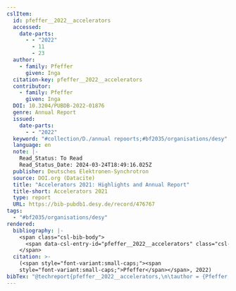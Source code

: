 ```yaml
---
cslItem:
  id: pfeffer__2022__accelerators
  accessed:
    date-parts:
      - - "2022"
        - 11
        - 23
  author:
    - family: Pfeffer
      given: Inga
  citation-key: pfeffer__2022__accelerators
  contributor:
    - family: Pfeffer
      given: Inga
  DOI: 10.3204/PUBDB-2022-01876
  genre: Annual Report
  issued:
    date-parts:
      - - "2022"
  keyword: "#collection/D./annual repoorts;#bf2035/organisations/desy"
  language: en
  note: |-
    Read_Status: To Read
    Read_Status_Date: 2024-03-24T18:49:16.025Z
  publisher: Deutsches Elektronen-Synchrotron
  source: DOI.org (Datacite)
  title: "Accelerators 2021: Highlights and Annual Report"
  title-short: Accelerators 2021
  type: report
  URL: https://bib-pubdb1.desy.de/record/476767
tags:
  - "#bf2035/organisations/desy"
rendered:
  bibliography: |-
    <span class="csl-bib-body">
      <span data-csl-entry-id="pfeffer__2022__accelerators" class="csl-entry"><span class='author-bib'>Pfeffer</span>. <span class='date-bib'>(2022)</span>. <span class='title'><i><b><span style="font-style:normal;">Accelerators 2021: Highlights and Annual Report</span></b></i></span> [Annual Report]. Deutsches Elektronen-Synchrotron. <span class='URL'><a href='https://doi.org/10.3204/PUBDB-2022-01876'>LINK</a></span></span>
    </span>
  citation: >-
    (<span style="font-variant:small-caps;"><span
    style="font-variant:small-caps;">Pfeffer</span></span>, 2022)
bibTex: "@techreport{pfeffer__2022__accelerators,\n\tauthor = {Pfeffer, Inga},\n\tyear = {2022},\n\tnote = {Read\\textunderscore{}Status: To Read\nRead\\textunderscore{}Status\\textunderscore{}Date: 2024-03-24T18:49:16.025Z},\n\tinstitution = {Deutsches Elektronen-Synchrotron},\n\ttitle = {Accelerators 2021: Highlights and {Annual} {Report}},\n\ttype = {Annual {Report}},\n}\n\n"
---
```

